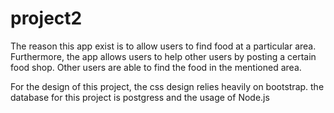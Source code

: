 # project2
The reason this app exist is to allow users to find food at a particular area. Furthermore, the app allows users to help other users by posting a certain food shop. Other users are able to find the food in the mentioned area.

For the design of this project, the css design relies heavily on bootstrap.
the database for this project is postgress
and the usage of Node.js